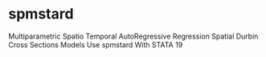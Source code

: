 # spmstard
Multiparametric Spatio Temporal AutoRegressive Regression Spatial Durbin Cross Sections Models Use spmstard With STATA 19
